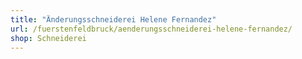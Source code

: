```yaml
---
title: "Änderungsschneiderei Helene Fernandez"
url: /fuerstenfeldbruck/aenderungsschneiderei-helene-fernandez/
shop: Schneiderei
---
```

